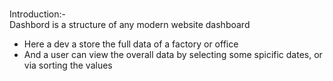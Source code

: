 <br> Introduction:- <br/>
  Dashbord is a structure of any modern website dashboard
- Here a dev a store the full data of a factory or office 
- And a user can view the overall data by selecting some spicific dates, or via sorting the values
